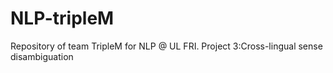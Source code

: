# NLP-tripleM
Repository of team TripleM for NLP @ UL FRI. Project 3:Cross-lingual sense disambiguation
